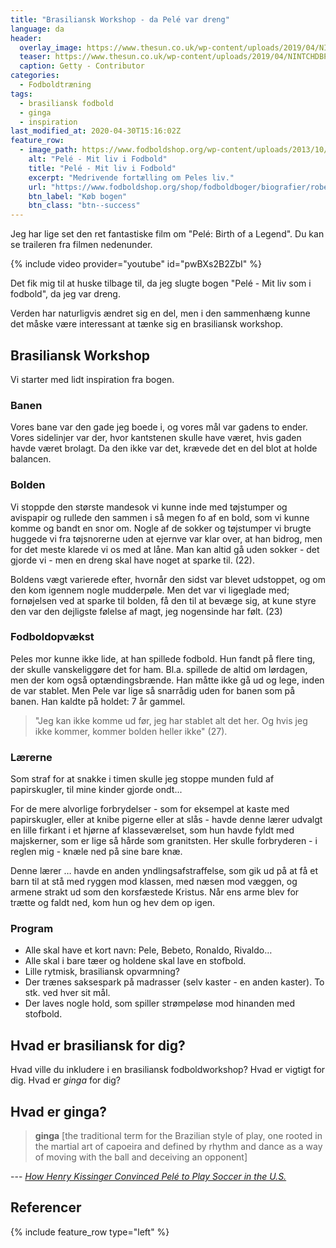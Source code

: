```yaml
---
title: "Brasiliansk Workshop - da Pelé var dreng"
language: da
header:
  overlay_image: https://www.thesun.co.uk/wp-content/uploads/2019/04/NINTCHDBPICT000000798561.jpg?w=1600
  teaser: https://www.thesun.co.uk/wp-content/uploads/2019/04/NINTCHDBPICT000000798561.jpg?w=400
  caption: Getty - Contributor
categories:
  - Fodboldtræning
tags:
  - brasiliansk fodbold
  - ginga
  - inspiration
last_modified_at: 2020-04-30T15:16:02Z
feature_row:
  - image_path: https://www.fodboldshop.org/wp-content/uploads/2013/10/fodbold-05.jpg
    alt: "Pelé - Mit liv i Fodbold"
    title: "Pelé - Mit liv i Fodbold"
    excerpt: "Medrivende fortælling om Peles liv."
    url: "https://www.fodboldshop.org/shop/fodboldboger/biografier/robert-l-fish-pele-mit-liv-i-fodbold/"
    btn_label: "Køb bogen"
    btn_class: "btn--success"
---
```


Jeg har lige set den ret fantastiske film om "Pelé: Birth of a Legend". Du kan se traileren fra filmen nedenunder.

{% include video provider="youtube" id="pwBXs2B2ZbI" %}

Det fik mig til at huske tilbage til, da jeg slugte bogen "Pelé - Mit liv som i fodbold", da jeg var dreng.

Verden har naturligvis ændret sig en del, men i den sammenhæng kunne det måske være interessant at tænke sig en brasiliansk workshop.

## Brasiliansk Workshop

Vi starter med lidt inspiration fra bogen.

### Banen

Vores bane var den gade jeg boede i, og vores mål var gadens to ender. Vores sidelinjer var der, hvor kantstenen skulle have været, hvis gaden havde været brolagt. Da den ikke var det, krævede det en del blot at holde balancen. 

### Bolden

Vi stoppde den største mandesok vi kunne inde med tøjstumper og avispapir og rullede den sammen i så megen fo af en bold, som vi kunne komme og bandt en snor om. Nogle af de sokker og tøjstumper vi brugte huggede vi fra tøjsnorerne uden at ejernve var klar over, at han bidrog, men for det meste klarede vi os med at låne. Man kan altid gå uden sokker - det gjorde vi - men en dreng skal have noget at sparke til. (22).

Boldens vægt varierede efter, hvornår den sidst var blevet udstoppet, og om den kom igennem nogle mudderpøle. Men det var vi ligeglade med; fornøjelsen ved at sparke til bolden, få den til at bevæge sig, at kune styre den var den dejligste følelse af magt, jeg nogensinde har følt. (23)

### Fodboldopvækst

Peles mor kunne ikke lide, at han spillede fodbold. Hun fandt på flere ting, der skulle vanskeliggøre det for ham. Bl.a. spillede de altid om lørdagen, men der kom også optændingsbrænde. Han måtte ikke gå ud og lege, inden de var stablet. Men Pele var lige så snarrådig uden for banen som på banen. Han kaldte på holdet: 7 år gammel.

> "Jeg kan ikke komme ud før, jeg har stablet alt det her. Og hvis jeg ikke kommer, kommer bolden heller ikke" (27).

### Lærerne

Som straf for at snakke i timen skulle jeg stoppe munden fuld af papirskugler, til mine kinder gjorde ondt...

For de mere alvorlige forbrydelser - som for eksempel at kaste med papirskugler, eller at knibe pigerne eller at slås - havde denne lærer udvalgt en lille firkant i et hjørne af klasseværelset, som hun havde fyldt med majskerner, som er lige så hårde som granitsten. Her skulle forbryderen - i reglen mig - knæle ned på sine bare knæ.

Denne lærer … havde en anden yndlingsafstraffelse, som gik ud på at få et barn til at stå med ryggen mod klassen, med næsen mod væggen, og armene strakt ud som den korsfæstede Kristus. Når ens arme blev for trætte og faldt ned, kom hun og hev dem op igen.

### Program

- Alle skal have et kort navn: Pele, Bebeto, Ronaldo, Rivaldo…
- Alle skal i bare tæer og holdene skal lave en stofbold.
- Lille rytmisk, brasiliansk opvarmning?
- Der trænes saksespark på madrasser (selv kaster - en anden kaster). To stk. ved hver sit mål.
- Der laves nogle hold, som spiller strømpeløse mod hinanden med stofbold.

## Hvad er brasiliansk for dig?

Hvad ville du inkludere i en brasiliansk fodboldworkshop? Hvad er vigtigt for dig. Hvad er _ginga_ for dig?

## Hvad er ginga?

> **ginga** [the traditional term for the Brazilian style of play, one rooted in the martial art of capoeira and defined by rhythm and dance as a way of moving with the ball and deceiving an opponent]

--- <cite>[How Henry Kissinger Convinced Pelé to Play Soccer in the U.S.](https://www.esquire.com/sports/interviews/a44741/pele-interview/)</cite>

## Referencer

{% include feature_row type="left" %}
